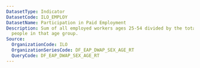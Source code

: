 ```yaml
---
DatasetType: Indicator
DatasetCode: ILO_EMPLOY
DatasetName: Participation in Paid Employment
Description: Sum of all employed workers ages 25-54 divided by the total number of
  people in that age group.
Source:
  OrganizationCode: ILO
  OrganizationSeriesCode: DF_EAP_DWAP_SEX_AGE_RT
  QueryCode: DF_EAP_DWAP_SEX_AGE_RT
---
```


